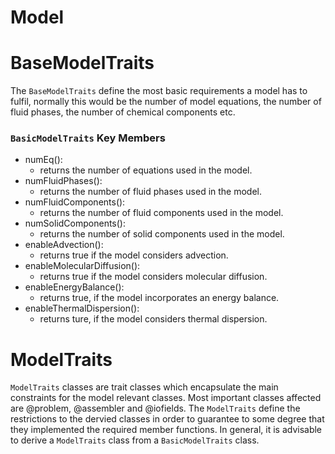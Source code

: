 # Model

# BaseModelTraits

The `BaseModelTraits` define the most basic requirements a model has to fulfil, normally this would be the number of model equations, the number of fluid phases, the number of chemical components etc.

### `BasicModelTraits` Key Members
* numEq():
    - returns the number of equations used in the model.
* numFluidPhases():
    - returns the number of fluid phases used in the model.
* numFluidComponents():
    - returns the number of fluid components used in the model.
* numSolidComponents():
    - returns the number of solid components used in the model.
* enableAdvection():
    - returns true if the model considers advection.
* enableMolecularDiffusion():
    - returns true if the model considers molecular diffusion.
* enableEnergyBalance():
    - returns true, if the model incorporates an energy balance. 
* enableThermalDispersion():
    - returns ture, if the model considers thermal dispersion.

# ModelTraits

`ModelTraits` classes are trait classes which encapsulate the main constraints for the model relevant classes. Most important classes affected are @problem,  @assembler and @iofields. The `ModelTraits` define the restrictions to the dervied classes in order to guarantee to some degree that they implemented the required member functions. In general, it is advisable to derive a `ModelTraits` class from a `BasicModelTraits` class.

